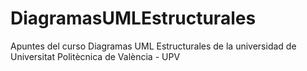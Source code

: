 # DiagramasUMLEstructurales
Apuntes del curso Diagramas UML Estructurales de la universidad de Universitat Politècnica de València - UPV
